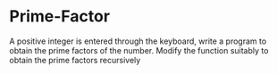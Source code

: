 # Prime-Factor
A positive integer is entered through the keyboard, write a program to obtain the prime  factors of the number. Modify the function suitably to obtain the prime factors recursively
